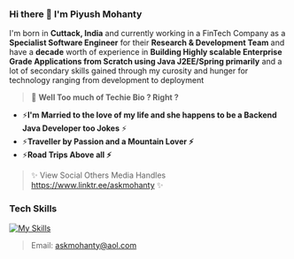 ### Hi there 👋 I'm Piyush Mohanty

I'm born in **Cuttack, India** and currently working in a FinTech Company as a  **Specialist Software Engineer** for their **Research & Development Team** and have a **decade** worth of experience in **Building Highly scalable Enterprise Grade Applications from Scratch using Java J2EE/Spring primarily** and a lot of secondary skills gained through my curosity and hunger for technology ranging from development to deployment

> 💬 **Well Too much of Techie Bio ? Right ?**

- ⚡**I'm Married to the love of my life and she happens to be a Backend Java Developer too Jokes** ⚡
- ⚡**Traveller by Passion and a Mountain Lover ⚡**
- ⚡**Road Trips Above all ⚡**


> ✨ View Social Others Media Handles
https://www.linktr.ee/askmohanty ✨




### Tech Skills

[![My Skills](https://skillicons.dev/icons?i=aws,linux,java,py,flask,spring,graphql,hibernate,mongodb,mysql,dynamodb,cassandra,postgres,redis,sqlite,nginx,kubernetes,jenkins,ansible,git,github,gitlab,maven,bash,cloudflare,js,jquery,bootstrap,wordpress,materialui,html,idea,visualstudio,vim,ps,figma&theme=light)](https://skillicons.dev)

>Email: askmohanty@aol.com

<!--
**askmohanty/askmohanty** is a ✨ _special_ ✨ repository because its `README.md` (this file) appears on your GitHub profile.

Here are some ideas to get you started:

- 🔭 I’m currently working on ...
- 🌱 I’m currently learning ...
- 👯 I’m looking to collaborate on ...
- 🤔 I’m looking for help with ...
- 💬 Ask me about ...
- 📫 How to reach me: ...
- 😄 Pronouns: ...
- ⚡ Fun fact: ...
-->
